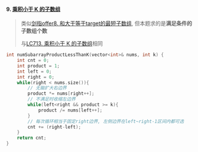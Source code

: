 #### 9. [乘积小于 K 的子数组](https://leetcode.cn/problems/ZVAVXX/)

> 类似[剑指offer8. 和大于等于target的最短子数组](/%E5%89%91%E6%8C%87offer/8.%E5%92%8C%E5%A4%A7%E4%BA%8E%E7%AD%89%E4%BA%8E%20target%20%E7%9A%84%E6%9C%80%E7%9F%AD%E5%AD%90%E6%95%B0%E7%BB%84.md), 但本题求的是**满足条件的子数组个数**
> 
> 与[LC713. 乘积小于 K 的子数组](/workspace/713.%E4%B9%98%E7%A7%AF%E5%B0%8F%E4%BA%8E-k-%E7%9A%84%E5%AD%90%E6%95%B0%E7%BB%84.cpp)相同

```CPP
int numSubarrayProductLessThanK(vector<int>& nums, int k) {
    int cnt = 0;
    int product = 1;
    int left = 0;
    int right = 0;
    while(right < nums.size()){
        // 无脑扩大右边界
        product *= nums[right++];
        // 不满足时收缩左边界
        while(left<right && product >= k){
            product /= nums[left++];
        }
        // 每次循环相当于固定right边界, 左侧边界在left~right-1区间内都可选
        cnt += (right-left);
    }
    return cnt;
}
```